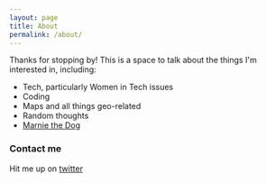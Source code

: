 ```yaml
---
layout: page
title: About
permalink: /about/
---
```


Thanks for stopping by! This is a space to talk about the things I'm interested in, including:

- Tech, particularly Women in Tech issues
- Coding
- Maps and all things geo-related
- Random thoughts
- [Marnie the Dog](https://www.instagram.com/marniethedog/?hl=en)

### Contact me

Hit me up on [twitter](https://twitter.com/Lauren_CJay)
